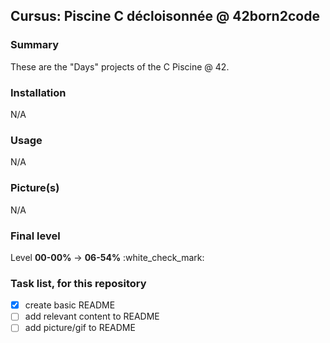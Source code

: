 ## Cursus: Piscine C décloisonnée @ 42born2code

### Summary
These are the "Days" projects of the C Piscine @ 42.

### Installation
N/A

### Usage
N/A

### Picture(s)
N/A

### Final level
Level **00-00%** → **06-54%** :white\_check\_mark:

### Task list, for this repository
- [x] create basic README
- [ ] add relevant content to README
- [ ] add picture/gif to README
